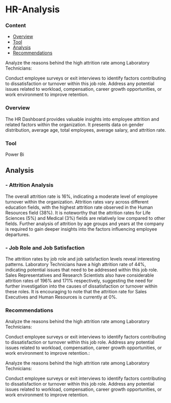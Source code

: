 # HR-Analysis

###  Content 
- [Overview](overview)
- [Tool](#tool)
- [Analysis](#analysis)
- [Recommendations](#recommendations)

Analyze the reasons behind the high attrition rate among Laboratory Technicians:

Conduct employee surveys or exit interviews to identify factors contributing to dissatisfaction or turnover within this job role.
Address any potential issues related to workload, compensation, career growth opportunities, or work environment to improve retention.


###  Overview 

The HR Dashboard provides valuable insights into employee attrition and related factors within the organization. It presents data on gender distribution, average age, total employees, average salary, and attrition rate.

 ###  Tool 
Power Bi

##  Analysis

###   - Attrition Analysis

The overall attrition rate is 16%, indicating a moderate level of employee turnover within the organization.
Attrition rates vary across different education fields, with the highest attrition rate observed in the Human Resources field (38%).
It is noteworthy that the attrition rates for Life Sciences (5%) and Medical (3%) fields are relatively low compared to other fields.
Further analysis of attrition by age groups and years at the company is required to gain deeper insights into the factors influencing employee departures.

###  -  Job Role and Job Satisfaction

The attrition rates by job role and job satisfaction levels reveal interesting patterns.
Laboratory Technicians have a high attrition rate of 44%, indicating potential issues that need to be addressed within this job role.
Sales Representatives and Research Scientists also have considerable attrition rates of 196% and 171% respectively, suggesting the need for further investigation into the causes of dissatisfaction or turnover within these roles.
It is encouraging to note that the attrition rate for Sales Executives and Human Resources is currently at 0%.

###   Recommendations 

Analyze the reasons behind the high attrition rate among Laboratory Technicians:

Conduct employee surveys or exit interviews to identify factors contributing to dissatisfaction or turnover within this job role.
Address any potential issues related to workload, compensation, career growth opportunities, or work environment to improve retention.:

Analyze the reasons behind the high attrition rate among Laboratory Technicians:

Conduct employee surveys or exit interviews to identify factors contributing to dissatisfaction or turnover within this job role.
Address any potential issues related to workload, compensation, career growth opportunities, or work environment to improve retention.
